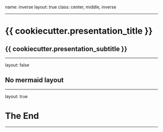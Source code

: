 name: inverse
layout: true
class: center, middle, inverse

---

# {{ cookiecutter.presentation_title }}
## {{ cookiecutter.presentation_subtitle }}

---

layout: false

## No mermaid layout

---

layout: true

# The End

---
